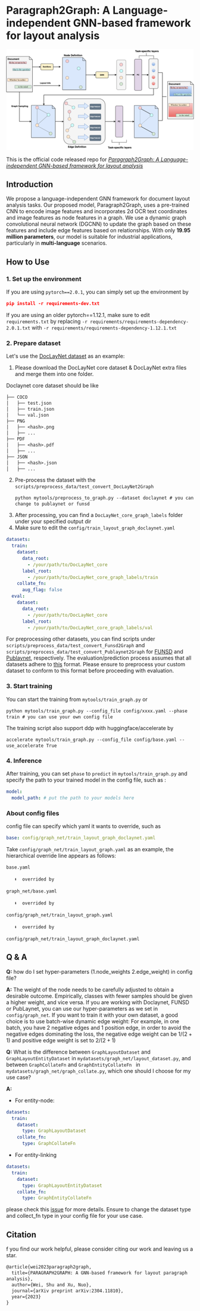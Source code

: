 # Paragraph2Graph: A Language-independent GNN-based framework for layout analysis

![Overview of the pipeline](doc/pipeline.png)

This is the official code released repo for [_Paragraph2Graph: A Language-independent GNN-based framework for layout analysis_](https://arxiv.org/pdf/2304.11810.pdf)

## Introduction
We propose a language-independent GNN framework for document layout analysis tasks. Our proposed model, Paragraph2Graph, uses a pre-trained CNN to encode image features and incorporates 2d OCR text coordinates and image features as node features in a graph. We use a dynamic graph convolutional neural network (DGCNN) to update the graph based on these features and include edge features based on relationships. With only **19.95 million parameters**, our model is suitable for industrial applications, particularly in **multi-language** scenarios.


## How to Use
### 1. Set up the environment
If you are using ```pytorch==2.0.1```, you can simply set up the environment by 

```json
pip install -r requirements-dev.txt
```

If you are using an older pytorch==1.12.1, make sure to edit ```requirements.txt``` by replacing 
```-r requirements/requirements-dependency-2.0.1.txt``` with ```-r requirements/requirements-dependency-1.12.1.txt```

### 2. Prepare dataset
Let's use the [DocLayNet dataset](https://github.com/DS4SD/DocLayNet) as an example:


1. Please download the DocLayNet core dataset & DocLayNet extra files and merge them into one folder.

Doclaynet core dataset should be like
```
├── COCO
│   ├── test.json
│   ├── train.json
│   └── val.json
├── PNG
│   ├── <hash>.png
│   ├── ...
├── PDF
│   ├── <hash>.pdf
│   ├── ...
├── JSON
│   ├── <hash>.json
│   ├── ...

```
2. Pre-process the dataset with the `scripts/preprocess_data/test_convert_DocLayNet2Graph`
    ```shell
    python mytools/preprocess_to_graph.py --dataset doclaynet # you can change to publaynet or funsd
    ```
3. After processing, you can find a `DocLayNet_core_graph_labels` folder under your specified output dir
4. Make sure to edit the `config/train_layout_graph_doclaynet.yaml` 
```yaml
datasets:
  train:
    dataset:
      data_root:
        - /your/path/to/DocLayNet_core
      label_root:
        - /your/path/to/DocLayNet_core_graph_labels/train
    collate_fn:
      aug_flag: false
  eval:
    dataset:
      data_root:
        - /your/path/to/DocLayNet_core
      label_root:
        - /your/path/to/DocLayNet_core_graph_labels/val
```
For preprocessing other datasets, you can find scripts under `scripts/preprocess_data/test_convert_Funsd2Graph` and `scripts/preprocess_data/test_convert_Publaynet2Graph` for [FUNSD](https://guillaumejaume.github.io/FUNSD/) and [Publaynet](https://github.com/ibm-aur-nlp/PubLayNet), respectively. The evaluation/prediction process assumes that all datasets adhere to [this](https://github.com/DS4SD/DocLayNet#extra-json-files) format. Please ensure to preprocess your custom dataset to conform to this format before proceeding with evaluation.

### 3. Start training
You can start the training from ```mytools/train_graph.py``` or

```shell
python mytools/train_graph.py --config_file config/xxxx.yaml --phase train # you can use your own config file
```
The training script also support ddp with huggingface/accelerate by

```shell
accelerate mytools/train_graph.py --config_file config/base.yaml --use_accelerate True
```

### 4. Inference
After training, you can set `phase` to `predict` in `mytools/train_graph.py` and specify the path to your trained model in the config file, such as :
```yaml
model:
  model_path: # put the path to your models here

```
### About config files
config file can specify which yaml it wants to override, such as
```yaml
base: config/graph_net/train_layout_graph_doclaynet.yaml
```
Take `config/graph_net/train_layout_graph.yaml` as an example, the hierarchical override line appears as follows:

```
base.yaml

   ⬇️  overrided by
   
graph_net/base.yaml

   ⬇️  overrided by
   
config/graph_net/train_layout_graph.yaml

   ⬇️  overrided by
   
config/graph_net/train_layout_graph_doclaynet.yaml

```

## Q & A
**Q:** how do I set hyper-parameters (1.node_weights 2.edge_weight) in config file?

**A:** The weight of the node needs to be carefully adjusted to obtain a desirable outcome. Empirically, classes with fewer samples should be given a higher weight, and vice versa. If you are working with Doclaynet, FUNSD or PubLaynet, you can use our hyper-parameters as we set in ``config/graph_net``. If you want to train it with your own dataset,  a good choice is to use batch-wise dynamic edge weight: For example, in one batch, you have 2 negative edges and 1 position edge, in order to avoid the negative edges dominating the loss, the negative edge weight can be $1/(2+1)$ and positive edge weight is set to $2/(2+1)$



**Q:** What is the difference between ``GraphLayoutDataset`` and ``GraphLayoutEntityDataset`` in ``mydatasets/gragh_net/layout_dataset.py``, and between ``GraphCollateFn`` and ``GraphEntityCollateFn `` in ``mydatasets/gragh_net/graph_collate.py``, which one should I choose for my use case?

**A:** 

- For entity-node:

```yaml
datasets:
  train:
    dataset:
      type: GraphLayoutDataset
    collate_fn:
      type: GraphCollateFn

```
- For entity-linking
```yaml
datasets:
  train:
    dataset:
      type: GraphLayoutEntityDataset
    collate_fn:
      type: GraphEntityCollateFn
```

please check this [issue](https://github.com/NormXU/Layout2Graph/issues/11#issuecomment-1762741258) for more details. Ensure to change the dataset type and collect_fn type in your config file for your use case.

## Citation

f you find our work helpful, please consider citing our work and leaving us a star.

```
@article{wei2023paragraph2graph,
  title={PARAGRAPH2GRAPH: A GNN-based framework for layout paragraph analysis},
  author={Wei, Shu and Xu, Nuo},
  journal={arXiv preprint arXiv:2304.11810},
  year={2023}
}
```
